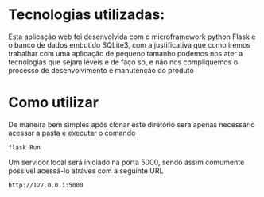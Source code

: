 # Tecnologias utilizadas:

Esta aplicação web foi desenvolvida com o microframework python Flask e o banco de dados embutido SQLite3, com a justificativa que como iremos trabalhar com uma aplicação de pequeno tamanho podemos nos ater a tecnologias que sejam léveis e de faço so, e não nos compliquemos o processo de desenvolvimento e manutenção do produto

# Como utilizar

De maneira bem simples após clonar este diretório sera apenas necessário acessar a pasta e executar o comando 
````
flask Run
````
Um servidor local será iniciado na porta 5000, sendo assim comumente possível acessá-lo atráves com a seguinte URL
````
http://127.0.0.1:5000
````
